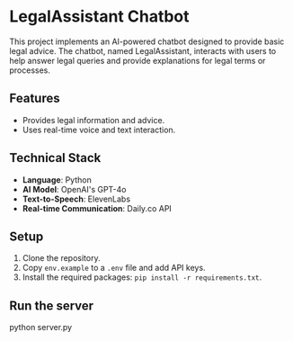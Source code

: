 # LegalAssistant Chatbot

This project implements an AI-powered chatbot designed to provide basic legal advice. The chatbot, named LegalAssistant, interacts with users to help answer legal queries and provide explanations for legal terms or processes.

## Features

- Provides legal information and advice.
- Uses real-time voice and text interaction.

## Technical Stack

- **Language**: Python
- **AI Model**: OpenAI's GPT-4o
- **Text-to-Speech**: ElevenLabs
- **Real-time Communication**: Daily.co API

## Setup

1. Clone the repository.
2. Copy `env.example` to a `.env` file and add API keys.
3. Install the required packages: `pip install -r requirements.txt`.

## Run the server

python server.py
